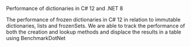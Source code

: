 Performance of dictionaries in C# 12 and .NET 8


The performance of frozen dictionaries in C# 12 in relation to immutable dictionaries, lists and frozenSets. We are able to track the performance of both the creation and lookup methods and displace the results in a table using BenchmarkDotNet
